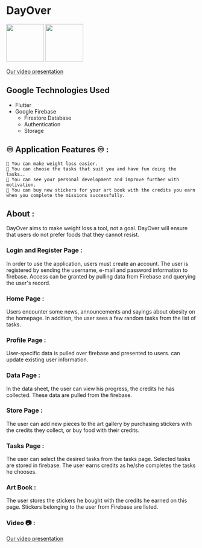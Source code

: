 # DayOver

<img src="https://storage.googleapis.com/cms-storage-bucket/70760bf1e88b184bb1bc.png" height="100"/> <img src="https://firebase.google.com/static/images/brand-guidelines/logo-vertical.png" height="100">

[Our video presentation](https://www.youtube.com/watch?v=wfAQPobshj4)

## Google Technologies Used
- Flutter
- Google Firebase
    -   Firestore Database
    -   Authentication
    -   Storage


## ♾ Application Features ♾ :
    💖 You can make weight loss easier.
    💖 You can choose the tasks that suit you and have fun doing the tasks..
    💖 You can see your personal development and improve further with motivation.
    💖 You can buy new stickers for your art book with the credits you earn when you complete the missions successfully.
 
## About :

DayOver aims to make weight loss a tool, not a goal.
DayOver will ensure that users do not prefer foods that they cannot resist.

### Login and Register Page :

In order to use the application, users must create an account. The user is registered by sending the username, e-mail and password information to firebase. Access can be granted by pulling data from Firebase and querying the user's record.

### Home Page :

Users encounter some news, announcements and sayings about obesity on the homepage. In addition, the user sees a few random tasks from the list of tasks.

### Profile Page :

User-specific data is pulled over firebase and presented to users. can update existing user information.

### Data Page :

In the data sheet, the user can view his progress, the credits he has collected. These data are pulled from the firebase.

### Store Page :

The user can add new pieces to the art gallery by purchasing stickers with the credits they collect, or buy food with their credits.

### Tasks Page : 

The user can select the desired tasks from the tasks page. Selected tasks are stored in firebase. The user earns credits as he/she completes the tasks he chooses.

### Art Book :

The user stores the stickers he bought with the credits he earned on this page. Stickers belonging to the user from Firebase are listed.

### Video 📷 :

[Our video presentation](https://www.youtube.com/watch?v=wfAQPobshj4)
